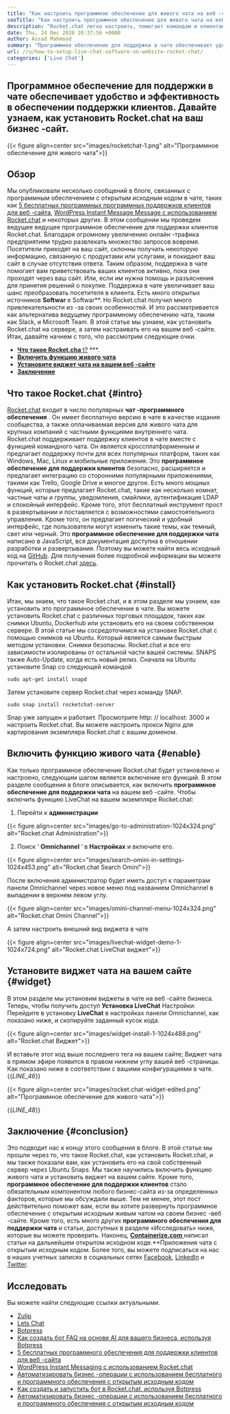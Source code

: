 ```yaml
---
title: "Как настроить программное обеспечение для живого чата на веб -сайте | Rocket.chat" 
seoTitle: "Как настроить программное обеспечение для живого чата на веб -сайте | Rocket.chat" 
description: "Rocket.chat легко настроить, помогает командам и клиентам эффективно общаться. Это программное обеспечение для живого чата является открытым исходным кодом, кроссплатформенным и самостоятельным." 
date: Thu, 24 Dec 2020 10:37:56 +0000
author: Assad Mahmood
summary: "Программное обеспечение для поддержки в чате обеспечивает удобство и эффективность в обеспечении поддержки клиентов. Давайте узнаем, как установить Rocket.chat на ваш бизнес -сайт." 
url: /ru/how-to-setup-live-chat-software-on-website-rocket-chat/
categories: ['Live Chat']
---
```


## Программное обеспечение для поддержки в чате обеспечивает удобство и эффективность в обеспечении поддержки клиентов. Давайте узнаем, как установить Rocket.chat на ваш бизнес -сайт.

{{< figure align=center src="images/rocketchat-1.png" alt="Программное обеспечение для живого чата">}}


## Обзор
Мы опубликовали несколько сообщений в блоге, связанных с программным обеспечением с открытым исходным кодом в чате, таких как [5 бесплатных программных программных поддержков клиентов для веб -сайта][1], [WordPress Instant Message Message с использованием Rocket.chat][2] и некоторых других. В этом сообщении мы проведем ведущее ведущее программное обеспечение для поддержки клиентов Rocket.chat. Благодаря огромному увеличению онлайн -трафика предприятиям трудно развлекать множество запросов вовремя. Посетители приходят на ваш сайт, склонны получать некоторую информацию, связанную с продуктами или услугами, и покидают ваш сайт в случае отсутствия ответа. Таким образом, поддержка в чате помогает вам приветствовать ваших клиентов активно, пока они проходят через ваш сайт. Или, если им нужна помощь и разъяснения для принятия решений о покупке.
Поддержка в чате увеличивает ваш шанс преобразовать посетителя в клиента. Есть много открытых источников  **Softwar**  e Softwar**. Но Rocket.chat получил много привлекательности из -за своих особенностей. И это рассматривается как альтернатива ведущему программному обеспечению чата, таким как Slack, и Microsoft Team. В этой статье мы узнаем, как установить Rocket.chat на сервере, а затем настраивать его на вашем веб -сайте. Итак, давайте начнем с того, что рассмотрим следующие очки.
* [  **Что такое Rocket.cha**  t?][3]
***.
*  **[Включить функцию живого чата][5]**  
*  **[Установите виджет чата на вашем веб -сайте][6]**  
*  **[Заключение][7]**  

## Что такое Rocket.chat {#intro}

[Rocket.chat][8] входит в число популярных  **чат -программного обеспечения** . Он имеет бесплатную версию в чате в качестве издания сообщества, а также оплачиваемая версия для живого чата для крупных компаний с частными функциями внутреннего чата. Rocket.chat поддерживает поддержку клиентов в чате вместе с функцией командного чата. Он является кроссплатформенным и предлагает поддержку почти для всех популярных платформ, таких как Windows, Mac, Linux и мобильные приложения. Это **программное обеспечение для поддержки клиентов**  безопасно, расширяется и предлагает интеграцию со сторонними популярными приложениями, такими как Trello, Google Drive и многое другое. Есть много мощных функций, которые предлагает Rocket.chat, такие как несколько комнат, частные чаты и группы, уведомления, смайлики, аутентификация LDAP и спокойный интерфейс. Кроме того, этот бесплатный инструмент прост в развертывании и поставляется с возможностями самостоятельного управления. Кроме того, он предлагает логический и удобный интерфейс, где пользователи могут изменить такие темы, как темный, свет или черный.
Это  **программное обеспечение для поддержки чата**  написано в JavaScript, вся документация доступна в отношении разработки и развертывания. Поэтому вы можете найти весь исходный код на [GitHub][9]. Для получения более подробной информации вы можете прочитать о Rocket.chat [здесь][10].

## Как установить Rocket.chat {#install}

Итак, мы знаем, что такое Rocket.chat, и в этом разделе мы узнаем, как установить это программное обеспечение в чате. Вы можете установить Rocket.chat с различных торговых площадок, таких как снимки Ubuntu, Dockerhub или установить его на своем собственном сервере. В этой статье мы сосредоточимся на установке Rocket.chat с помощью снимков на Ubuntu. Который является самым быстрым методом установки.
Снимки безопасны. Rocket.chat и все его зависимости изолированы от остальной части вашей системы. SNAPS также Auto-Update, когда есть новый релиз.
Сначала на Ubuntu установите Snap со следующей командой
```
sudo apt-get install snapd
```
Затем установите сервер Rocket.chat через команду SNAP.
```
sudo snap install rocketchat-server
```
Snap уже запущен и работает. Просмотрите http: // localhost: 3000 и настроить Rocket.chat. Вы можете настроить прокси Nginx для картирования экземпляра Rocket.chat с вашим доменом.

## Включить функцию живого чата {#enable}

Как только программное обеспечение Rocket.chat будет установлено и настроено, следующим шагом является включение его функций. В этом разделе сообщения в блоге описывается, как включить  **программное обеспечение для поддержки чата**  на вашем веб -сайте. Чтобы включить функцию LiveChat на вашем экземпляре Rocket.chat:
1. Перейти к  **администрации**  

{{< figure align=center src="images/go-to-administration-1024x324.png" alt="Rocket.chat Administration">}}

2. Поиск ‘  **Omnichannel** ‘ в **Настройках**  и включите его.

{{< figure align=center src="images/search-omini-in-settings-1024x453.png" alt="Rocket.chat Search Omini">}}

После включения администратор будет иметь доступ к параметрам панели Omnichannel через новое меню под названием Omnichannel в выпадении в верхнем левом углу.

{{< figure align=center src="images/omini-channel-menu-1024x324.png" alt="Rocket.chat Omini Channel">}}

А затем настроить внешний вид виджета в чате

{{< figure align=center src="images/livechat-widget-demo-1-1024x724.png" alt="Rocket.chat LiveChat виджет">}}


##  **Установите виджет чата на вашем сайте**  {#widget}

В этом разделе мы установим виджеты в чате на веб -сайте бизнеса. Теперь, чтобы получить доступ  **Установка LiveChat**  Настройки:
Перейдите в установку  **LiveChat**  в настройках панели Omnichannel, как показано ниже, и скопируйте заданный кусок кода.

{{< figure align=center src="images/widget-install-1-1024x488.png" alt="Rocket.chat Виджет">}}

И вставьте этот код выше последнего тега на вашем сайте; Виджет чата в прямом эфире появится в правом нижнем углу вашей веб -страницы. Как показано ниже в соответствии с вашими конфигурациями в чате.
{{_LINE_46_}}

{{< figure align=center src="images/rocket.chat-widget-edited.png" alt="Программное обеспечение для живого чата">}}

{{_LINE_48_}}

## Заключение {#conclusion}

Это подводит нас к концу этого сообщения в блоге. В этой статье мы прошли через то, что такое Rocket.chat, как установить Rocket.chat, и мы также показали вам, как установить его на свой собственный сервер через Ubuntu Snaps. Мы также научились включить функцию живого чата и установить виджет на вашем сайте. Кроме того,  **программное обеспечение для поддержки клиентов** стало обязательным компонентом любого бизнес-сайта из-за определенных факторов, которые мы обсуждали выше. Тем не менее, этот пост действительно поможет вам, если вы хотите развернуть программное обеспечение с открытым исходным живым чатом на своем бизнес -веб -сайте. Кроме того, есть много других **программного обеспечения для поддержки чата**  и статьи, доступных в разделе «Исследовать» ниже, которые вы можете проверить.
Наконец, [  **Containerize.com**  ][11] написал статьи на дальнейшем открытом исходном коде.**Приложения чата с открытым исходным кодом. Более того, вы можете подписаться на нас в наших учетных записях в социальных сетях [Facebook][13], [LinkedIn][14] и [Twitter][15].

## Исследовать
Вы можете найти следующие ссылки актуальными.
  * [Zulip][16]
  * [Lets Chat][17]
  * [Botpress][18]
  * [Как создать бот FAQ на основе AI для вашего бизнеса, используя Botpress][19]
  * [5 бесплатных программного обеспечения для поддержки клиентов для веб -сайта][1]
  * [WordPress Instant Messaging с использованием Rocket.chat][2]
  * [Автоматизировать бизнес -операции с использованием бесплатного и программного обеспечения с открытым исходным кодом][20]
  * [Как создать и запустить бот в Rocket.chat, используя Botpress][21]
  * [Автоматизировать бизнес -операции с использованием бесплатного и программного обеспечения с открытым исходным кодом][20]



[1]: https://blog.containerize.com/live-chat/top-5-free-customer-support-chat-software-for-website/
[2]: https://blog.containerize.com/blogging/instantly-communicate-with-customers-using-wordpress-and-rocket-chat/
[3]: #intro
[4]: #install
[5]: #enable
[6]: #widget
[7]: #conclusion
[8]: https://products.containerize.com/live-chat/rocketchat/
[9]: https://github.com/RocketChat/Rocket.Chat
[10]: https://products.containerize.com/live-chat/rocketchat
[11]: https://www.containerize.com/
[12]: https://products.containerize.com/live-chat/
[13]: https://web.facebook.com/containerize
[14]: https://www.linkedin.com/company/containerize/
[15]: https://twitter.com/containerize_co
[16]: https://products.containerize.com/live-chat/zulip/
[17]: https://products.containerize.com/live-chat/lets-chat/
[18]: https://products.containerize.com/live-chat/botpress/
[19]: https://blog.containerize.com/live-chat/how-to-create-an-ai-based-faq-bot-for-your-business-using-botpress/
[20]: https://blog.containerize.com/blogging/automate-business-operations-using-open-source-software/
[21]: https://blog.containerize.com/live-chat/how-to-create-and-run-a-bot-in-rocket-chat-using-botpress/
